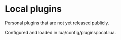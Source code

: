 # Local plugins

Personal plugins that are not yet released publicly.

Configured and loaded in lua/config/plugins/local.lua.
